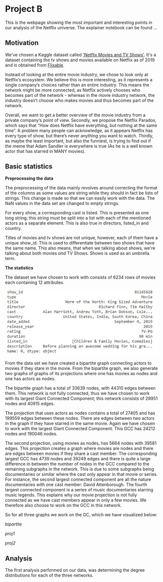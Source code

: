 # Project B
This is the webpage showing the most important and interesting points in our analysis of the Netflix universe. The explainer notebook can be found ...

## Motivation

We've chosen a Kaggle dataset called ['Netflix Movies and TV Shows'](https://www.kaggle.com/shivamb/netflix-shows). It's a dataset containing the tv shows and movies available on Netflix as of 2019 and is obtained from [Flixable](https://flixable.com/).

Instead of looking at the entire movie industry, we chose to look only at Netflix’s ecosystem. We believe this is more interesting, as it represents a single company’s choices rather than an entire industry. This means the network might be more connected, as Netflix actively chooses who becomes part of the network - whereas in the movie industry network, the industry doesn’t choose who makes movies and thus becomes part of the network. 

Overall, we want to get a better overview of the movie industry from a private company’s point of view. Secondly, we propose the Netflix Paradox, which says that “How does Netflix have everything, but nothing at the same time”. A problem many people can acknowledge, as it appears Netflix has every type of show, but there’s never anything you want to watch. Thirdly, as maybe the least important, but also the funniest, is trying to find out if the meme that Adam Sandler is everywhere is true (As he is a well known actor that has starred in MANY movies). 

## Basic statistics
**Preprocessing the data**

The preprocessing of the data mainly revolves around correcting the format of the columns as some values are string while they should in fact be lists of strings. This change is made so that we can easily work with the data. The NaN values in the data set are changed to empty strings.

For every show, a corresponding cast is listed. This is presented as one long string; this string must be split into a list with each of the mentioned actors as a separate element. This is also true in directors, listed_in and country.

Titles of movies and tv shows are not unique, however, each of them have a unique show_id. This is used to differentiate between two shows that have the same name. This also means, that when we talking about shows, we're talking about both movies *and* TV Shows. Shows is used as an umbrella term.

**The statistics**

The dataset we have chosen to work with consists of 6234 rows of movies each containing 12 attributes.

![image](df.JPG)

From the data set we have created a bipartite graph connecting actors to movies if they stare in the movie. From the bipartite graph, we also generate two graphs of graphs of its projections where one has movies as nodes and one has actors as nodes.

The bipartite graph has a total of 33639 nodes, with 44310 edges between them. This network is not fully connected, thus we have chosen to work with its largest Giant Connected Component; this network consists of 28951 nodes and 40915 edges.

The projection that uses actors as nodes contains a total of 27405 and has 199559 edges between these nodes. There are edges between two actors in the graph if they have starred in the same movie. Again we have chosen to work with the largest Giant Connected Component. This GCC has 24212 nodes and 190046 nodes.

The second projection, using movies as nodes, has 5664 nodes with 39581 edges. This projection creates a graph where movies are nodes and there are edges between movies if they share a cast member. The corresponding largest GCC has 4739 nodes and 39249 edges and there is quite a large difference in between the number of nodes in the GCC compared to the remaining subgraphs in the network. This is due to some subgraphs being documentaries or similar where the cast only appear in that movie or series. For instance, the second largest connected component are all the nature documentaries with one cast member: David Attenborough. The fourth largest connected component is a series of music documentaries starring music legends. This explains why our movie projection is not fully connected as we have cast members appear in only a few movies. We therefore also choose to work on the GCC in this network. 

So for all three graphs we work on the GC, which we have visualized below:

*bipartite*

*proj1*

*proj2*

## Analysis
The first analysis performed on our data, was determining the degree distributions for each of the three networks.

